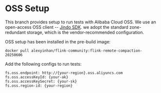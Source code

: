 # OSS Setup

This branch provides setup to run tests with Alibaba Cloud OSS.
We use an open-access OSS client -- [Jindo SDK](https://github.com/aliyun/alibabacloud-jindodata/blob/latest/docs/user/en/jindosdk/jindosdk_quickstart.md).
we adopt the standard zone-redundant storage, which is the vendor-recommended configuration.

OSS setup has been installed in the pre-build image:

```shell
docker pull alexyinhan/flink-community:flink-remote-compaction-20250606
```

Add the following configs to run tests:
```shell
fs.oss.endpoint: http://{your-region}.oss.aliyuncs.com
fs.oss.accessKeyId: {your-ak}
fs.oss.accessKeySecret: {your-sk}
fs.oss.region-id: {your-region}
```
